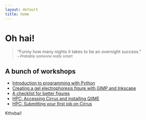 ```yaml
---
layout: default
title: home
---
```


# Oh hai!

<blockquote>"Funny how many nights it takes to be an overnight success."<br>
<cite><small>– Probably someone really smart</small></cite></blockquote>

## A bunch of workshops

* [Introduction to programming with Python](\splats\python1)
* [Creating a gel electrophoresis figure with GIMP and Inkscape](\splats\figure1)
* [A checklist for better figures](\splats\figure_checklist)
* [HPC: Accessing Cirrus and installing QIIME](\splats\hpc1)
* [HPC: Submitting your first job on Cirrus](\splats\hpc2)

Kthxbai!